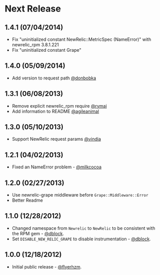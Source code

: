 # Next Release

## 1.4.1 (07/04/2014)

* Fix "uninitialized constant NewRelic::MetricSpec (NameError)" with
newrelic_rpm 3.8.1.221
* Fix "uninitialized constant Grape"

## 1.4.0 (05/09/2014)

* Add version to request path [@donbobka](https://github.com/donbobka)

## 1.3.1 (06/08/2013)

* Remove explicit newrelic_rpm require [@rymai](https://github.com/rymai)
* Add information to README [@agileanimal](https://github.com/agileanimal)

## 1.3.0 (05/10/2013)

* Support NewRelic request params [@vindia](https://github.com/vindia)

## 1.2.1 (04/02/2013)

* Fixed an NameError problem - [@milkcocoa](https://github.com/milkcocoa)

## 1.2.0 (02/27/2013)

* Use newrelic-grape middleware before `Grape::Middleware::Error`
* Better Readme

## 1.1.0 (12/28/2012)

* Changed namespace from `Newrelic` to `NewRelic` to be consistent with the RPM gem - [@dblock](https://github.com/dblock).
* Set `DISABLE_NEW_RELIC_GRAPE` to disable instrumentation - [@dblock](https://github.com/dblock).

## 1.0.0 (12/18/2012)

* Initial public release - [@flyerhzm](https://github.com/flyerhzm).

